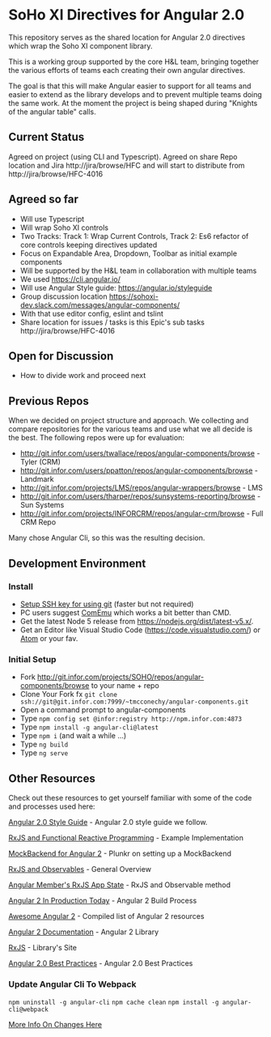 # SoHo XI Directives for Angular 2.0

This repository serves as the shared location for Angular 2.0 directives which wrap the Soho XI component library.

This is a working group supported by the core H&L team,  bringing together the various efforts of teams each creating their own angular directives.

The goal is that this will make Angular easier to support for all teams and easier to extend as the library develops and to prevent multiple teams doing the same work. At the moment the project is being shaped during "Knights of the angular table" calls.

## Current Status

Agreed on project (using CLI and Typescript). Agreed on share Repo location and Jira http://jira/browse/HFC and will start to distribute from http://jira/browse/HFC-4016

## Agreed so far
* Will use Typescript
* Will wrap Soho XI controls
* Two Tracks: Track 1: Wrap Current Controls, Track 2: Es6 refactor of core controls keeping directives updated
* Focus on Expandable Area, Dropdown, Toolbar as initial example components
* Will be supported by the H&L team in collaboration with multiple teams
* We used https://cli.angular.io/
* Will use Angular Style guide: https://angular.io/styleguide
* Group discussion location https://sohoxi-dev.slack.com/messages/angular-components/
* With that use editor config, eslint and tslint
* Share location for issues / tasks is this Epic's sub tasks http://jira/browse/HFC-4016

## Open for Discussion
* How to divide work and proceed next

## Previous Repos

When we decided on project structure and approach. We collecting and compare repositories for the various teams and use what we all decide is the best. The following repos were up for evaluation:

* http://git.infor.com/users/twallace/repos/angular-components/browse - Tyler (CRM)
* http://git.infor.com/users/ppatton/repos/angular-components/browse - Landmark
* http://git.infor.com/projects/LMS/repos/angular-wrappers/browse - LMS
* http://git.infor.com/users/tharper/repos/sunsystems-reporting/browse - Sun Systems
* http://git.infor.com/projects/INFORCRM/repos/angular-crm/browse - Full CRM Repo

Many chose Angular Cli, so this was the resulting decision.


## Development Environment

### Install
- [Setup SSH key for using git](https://confluence.atlassian.com/bitbucket/set-up-ssh-for-git-728138079.html) (faster but not required)
- PC users suggest [ComEmu](https://conemu.github.io/) which works a bit better than CMD.
- Get the latest Node 5 release from https://nodejs.org/dist/latest-v5.x/.
- Get an Editor like Visual Studio Code (https://code.visualstudio.com/) or [Atom](https://atom.io/) or your fav.

### Initial Setup

- Fork http://git.infor.com/projects/SOHO/repos/angular-components/browse to your name + repo
- Clone Your Fork fx `git clone ssh://git@git.infor.com:7999/~tmcconechy/angular-components.git`
- Open a command prompt to angular-components
- Type `npm config set @infor:registry http://npm.infor.com:4873`
- Type `npm install -g angular-cli@latest`
- Type `npm i` (and wait a while …)
- Type `ng build`
- Type `ng serve`


## Other Resources

Check out these resources to get yourself familiar with some of the code and processes used here:

[Angular 2.0 Style Guide]( https://github.com/johnpapa/angular-styleguide/blob/master/a2/README.md) - Angular 2.0 style guide we follow.

[RxJS and Functional Reactive Programming](http://blog.jhades.org/angular-2-application-architecture-building-applications-using-rxjs-and-functional-reactive-programming-vs-redux/) - Example Implementation

[MockBackend for Angular 2](http://plnkr.co/edit/7LWALD?p=preview) - Plunkr on setting up a MockBackend

[RxJS and Observables](http://blog.jhades.org/functional-reactive-programming-for-angular-2-developers-rxjs-and-observables/) - General Overview

[Angular Member's RxJS App State](http://victorsavkin.com/post/137821436516/managing-state-in-angular-2-applications) - RxJS and Observable method

[Angular 2 In Production Today](http://blog.jhades.org/how-to-run-angular-2-in-production-today/) - Angular 2 Build Process

[Awesome Angular 2](https://www.npmjs.com/package/awesome-angular2) - Compiled list of Angular 2 resources

[Angular 2 Documentation](https://angular.io/docs/ts/latest/) - Angular 2 Library

[RxJS](http://reactivex.io/) - Library's Site

[Angular 2.0 Best Practices]( https://blog.budacode.com/2016/06/27/angular-2-best-practises/?utm_source=hackernews&utm_medium=social&utm_campaign=angular2-best-practises) - Angular 2.0 Best Practices

### Update Angular Cli To Webpack

`npm uninstall -g angular-cli`
`npm cache clean`
`npm install -g angular-cli@webpack`

[More Info On Changes Here](https://github.com/angular/angular-cli/blob/master/WEBPACK_UPDATE.md)
